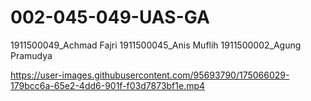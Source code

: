 # 002-045-049-UAS-GA
1911500049_Achmad Fajri
1911500045_Anis Muflih
1911500002_Agung Pramudya


https://user-images.githubusercontent.com/95693790/175066029-179bcc6a-65e2-4dd6-901f-f03d7873bf1e.mp4

